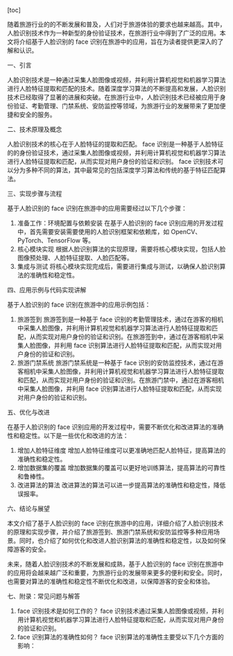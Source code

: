 
[toc]                    
                
                
随着旅游行业的的不断发展和普及，人们对于旅游体验的要求也越来越高。其中，人脸识别技术作为一种新型的身份验证技术，在旅游行业中得到了广泛的应用。本文将介绍基于人脸识别的 face 识别在旅游中的应用，旨在为读者提供更深入的了解和认识。

一、引言

人脸识别技术是一种通过采集人脸图像或视频，并利用计算机视觉和机器学习算法进行人脸特征提取和匹配的技术。随着深度学习算法的不断提高和发展，人脸识别技术已经取得了显著的进展和突破。在旅游行业中，人脸识别技术已经被应用于身份验证、考勤管理、门禁系统、安防监控等领域，为旅游行业的发展带来了更加便捷和安全的服务。

二、技术原理及概念

人脸识别技术的核心在于人脸特征的提取和匹配。 face 识别是一种基于人脸特征的的身份验证技术，通过采集人脸图像或视频，并利用计算机视觉和机器学习算法进行人脸特征提取和匹配，从而实现对用户身份的验证和识别。 face 识别技术可以分为多种不同的算法，其中最常见的包括深度学习算法和传统的基于特征匹配算法。

三、实现步骤与流程

基于人脸识别的 face 识别在旅游中的应用需要经过以下几个步骤：

1. 准备工作：环境配置与依赖安装
在基于人脸识别的 face 识别应用的开发过程中，首先需要安装需要使用的人脸识别框架和依赖库，如 OpenCV、PyTorch、TensorFlow 等。
2. 核心模块实现
根据人脸识别算法的实现原理，需要将核心模块实现，包括人脸图像预处理、人脸特征提取、人脸匹配等。
3. 集成与测试
将核心模块实现完成后，需要进行集成与测试，以确保人脸识别算法的准确性和稳定性。

四、应用示例与代码实现讲解

基于人脸识别的 face 识别在旅游中的应用示例包括：

1. 旅游签到
旅游签到是一种基于 face 识别的考勤管理技术，通过在游客的相机中采集人脸图像，并利用计算机视觉和机器学习算法进行人脸特征提取和匹配，从而实现对用户身份的验证和识别。在旅游签到中，通过在游客相机中采集人脸图像，并利用 face 识别算法进行人脸特征提取和匹配，从而实现对用户身份的验证和识别。
2. 旅游门禁系统
旅游门禁系统是一种基于 face 识别的安防监控技术，通过在游客相机中采集人脸图像，并利用计算机视觉和机器学习算法进行人脸特征提取和匹配，从而实现对用户身份的验证和识别。在旅游门禁中，通过在游客相机中采集人脸图像，并利用 face 识别算法进行人脸特征提取和匹配，从而实现对用户身份的验证和识别。

五、优化与改进

在基于人脸识别的 face 识别应用的开发过程中，需要不断优化和改进算法的准确性和稳定性。以下是一些优化和改进的方法：

1. 增加人脸特征维度
增加人脸特征维度可以更准确地匹配人脸特征，提高算法的准确性和稳定性。
2. 增加数据集的覆盖
增加数据集的覆盖可以更好地训练算法，提高算法的可靠性和鲁棒性。
3. 改进算法的算法
改进算法的算法可以进一步提高算法的准确性和稳定性，降低误报率。

六、结论与展望

本文介绍了基于人脸识别的 face 识别在旅游中的应用，详细介绍了人脸识别技术的原理和实现步骤，并介绍了旅游签到、旅游门禁系统和安防监控等多种应用场景。同时，也介绍了如何优化和改进人脸识别算法的准确性和稳定性，以及如何保障游客的安全。

未来，随着人脸识别技术的不断发展和成熟，基于人脸识别的 face 识别在旅游中的应用将会越来越广泛和重要，为旅游行业的发展带来更多的便利和安全。同时，也需要对算法的准确性和稳定性不断优化和改进，以保障游客的安全和体验。

七、附录：常见问题与解答

1. face 识别技术是如何工作的？
face 识别技术通过采集人脸图像或视频，并利用计算机视觉和机器学习算法进行人脸特征提取和匹配，从而实现对用户身份的验证和识别。
2. face 识别算法的准确性如何？
face 识别算法的准确性主要受以下几个方面的影响：

